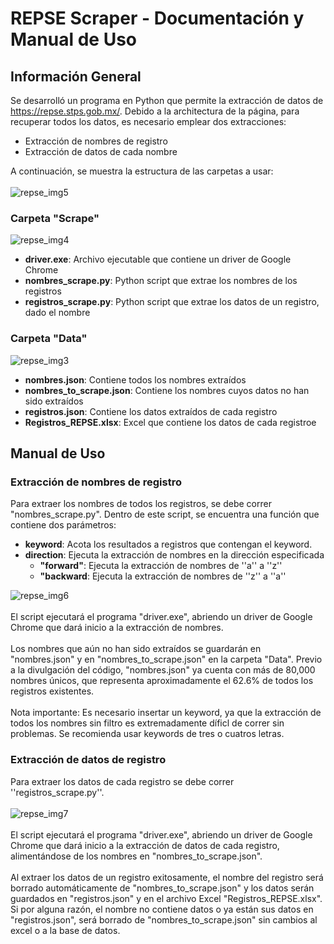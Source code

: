 # REPSE Scraper - Documentación y Manual de Uso
## Información General
Se desarrolló un programa en Python que permite la extracción de datos de https://repse.stps.gob.mx/.
Debido a la architectura de la página, para recuperar todos los datos, es necesario emplear dos extracciones:
* Extracción de nombres de registro
* Extracción de datos de cada nombre <br/>
<!-- -->
A continuación, se muestra la estructura de las carpetas a usar: <br/> <br/>
![repse_img5](https://user-images.githubusercontent.com/108626360/199153187-9e032976-9c91-412b-b7a7-b5df5f808063.JPG)

### Carpeta "Scrape"
![repse_img4](https://user-images.githubusercontent.com/108626360/199153939-1d231009-bda5-4f8f-af46-f1544a5ea55e.JPG)
* **driver.exe**: Archivo ejecutable que contiene un driver de Google Chrome
* **nombres_scrape.py**: Python script que extrae los nombres de los registros
* **registros_scrape.py**: Python script que extrae los datos de un registro, dado el nombre

### Carpeta "Data"
![repse_img3](https://user-images.githubusercontent.com/108626360/199154149-9e2cbb2c-7f54-4df7-8249-a0679ebb60cc.JPG)
* **nombres.json**: Contiene todos los nombres extraídos
* **nombres_to_scrape.json**: Contiene los nombres cuyos datos no han sido extraídos
* **registros.json**: Contiene los datos extraídos de cada registro
* **Registros_REPSE.xlsx**: Excel que contiene los datos de cada registroe

## Manual de Uso
### Extracción de nombres de registro
Para extraer los nombres de todos los registros, se debe correr "nombres\_scrape.py". Dentro de este script, se encuentra una función que contiene dos parámetros:
* **keyword**:  Acota los resultados a registros que contengan el keyword.
* **direction**: Ejecuta la extracción de nombres en la dirección especificada
  * **"forward"**: Ejecuta la extracción de nombres de ''a'' a ''z''
  * **"backward**: Ejecuta la extracción de nombres de ''z'' a ''a''
  <!-- -->
<!-- -->
![repse_img6](https://user-images.githubusercontent.com/108626360/199155284-f3cfff3c-f6c8-4cb7-aa1f-b361bc9350c0.JPG) <br/> <br/> 
El script ejecutará el programa "driver.exe", abriendo un driver de Google Chrome que dará inicio a la extracción de nombres.
<br/> <br/>
Los nombres que aún no han sido extraídos se guardarán en "nombres.json" y en "nombres_to_scrape.json"
en la carpeta "Data". Previo a la divulgación del código, "nombres.json" ya cuenta con más de 80,000 nombres únicos, que representa aproximadamente el 62.6% de todos los registros existentes.
<br/> <br/>
Nota importante: Es necesario insertar un keyword, ya que la extracción de todos los nombres sin filtro es extremadamente díficl de correr sin problemas. Se recomienda usar keywords de tres o cuatros letras.  


### Extracción de datos de registro
Para extraer los datos de cada registro se debe correr ''registros\_scrape.py''. <br/> <br/>
![repse_img7](https://user-images.githubusercontent.com/108626360/199155486-f1fd328c-bb75-4ccc-acc7-3869e315df95.JPG) <br/> <br/>
El script ejecutará el programa "driver.exe", abriendo un driver de Google Chrome que dará inicio a la extracción de datos de cada registro, alimentándose de los nombres en "nombres\_to\_scrape.json".
<br/> <br/>
Al extraer los datos de un registro exitosamente, el nombre del registro será borrado automáticamente de "nombres_to_scrape.json" y los datos serán guardados en "registros.json" y en el archivo Excel "Registros_REPSE.xlsx". Si por alguna razón, el nombre no contiene datos o ya están sus datos en "registros.json", será borrado de "nombres_to_scrape.json" sin cambios al excel o a la base de datos.
